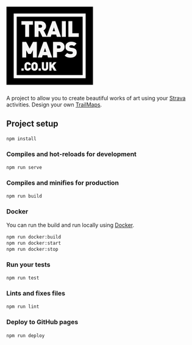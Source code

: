 # ![TrailMaps.co.uk](src/assets/logo.png)

A project to allow you to create beautiful works of art using your [Strava](https://www.strava.com) activities.
Design your own [TrailMaps](https://trailmaps.co.uk).

## Project setup

```
npm install
```

### Compiles and hot-reloads for development

```
npm run serve
```

### Compiles and minifies for production

```
npm run build
```

### Docker

You can run the build and run locally using [Docker](https://www.docker.com).

```
npm run docker:build
npm run docker:start
npm run docker:stop
```

### Run your tests

```
npm run test
```

### Lints and fixes files

```
npm run lint
```

### Deploy to GitHub pages

```
npm run deploy
```
